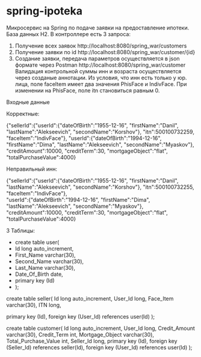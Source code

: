 # spring-ipoteka
Микросервис на Spring по подаче заявки на предоставление ипотеки. 
База данных H2.
В контроллере есть 3 запроса: 
1. Получение всех заявок http://localhost:8080/spring_war/customers 
2. Получение заявки по id http://localhost:8080/spring_war/customer/{id}
3. Создание заявки, передача параметров осуществляется в json формате через Postman  http://localhost:8080/spring_war/customer 
Валидация контрольной суммы инн и возраста осуществляется через созданые аннотации.
Из условия, что инн есть только у юр. лица, поле faceItem имеет два значения PhisFace и IndivFace. При изменении на PhisFace, поле itn становиться равным 0.  

Входные данные 

Корректные:

{"sellerId":{"userId":{"dateOfBirth":"1955-12-16",
"firstName":"Danil",
"lastName":"Alekseevich",
"secondName":"Korshov"},
"itn":500100732259,
"faceItem":"IndivFace"},
"userId":{"dateOfBirth":"1994-12-16",
"firstName":"Dima",
"lastName":"Alekseevich",
"secondName":"Myaskov"},
"creditAmount":10000,
"creditTerm":30,
"mortgageObject":"flat",
"totalPurchaseValue":4000}

Неправильный инн:

{"sellerId":{"userId":{"dateOfBirth":"1955-12-16",
"firstName":"Danil",
"lastName":"Alekseevich",
"secondName":"Korshov"},
"itn":500100732255,
"faceItem":"IndivFace"},     
"userId":{"dateOfBirth":"1994-12-16",
"firstName":"Dima",
"lastName":"Alekseevich",
"secondName":"Myaskov"},
"creditAmount":10000,
"creditTerm":30,
"mortgageObject":"flat",
"totalPurchaseValue":4000}

3 Таблицы:

* create table user(
* Id long auto_increment,
* First_Name varchar(30),
* Second_Name varchar(30),
* Last_Name varchar(30),
* Date_Of_Birth date,
* primary key (Id)
* );


create table seller(
Id long auto_increment,
User_Id long,
Face_Item varchar(30),
ITN long,

primary key (Id),
foreign key (User_Id) references user(Id)
);

create table customer(
Id long auto_increment,
User_Id long,
Credit_Amount varchar(30),
Credit_Term int,
Mortgage_Object varchar(30),
Total_Purchase_Value int,
Seller_Id long,
primary key (Id),
foreign key (Seller_Id) references seller(Id),
foreign key (User_Id) references user(Id)
);
